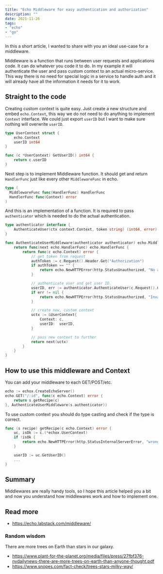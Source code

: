 ```yaml
---
title: "Echo Middleware for easy authentication and authorization"
description: ""
date: 2021-11-26
tags:
- "echo"
- "go"
---
```


In this a short article, I wanted to share with you an ideal use-case for a middleware.

Middleware is a function that runs between user requests and applications code. It can do whatever you code it to do. In my example it will authenticate the user and pass custom context to an actual micro-service. This way there is no need for special logic in a service to handle auth and it will already have all the information it needs for it to work.

## Straight to the code

Creating custom context is quite easy. Just create a new structure and embed `echo.Context`, this way we do not need to do anything to implement `Context` interface.
We could just export `userID` but I want to make sure nothing will overwrite `userID`.

```go
type UserContext struct {
	echo.Context
	userID int64
}

func (c *UserContext) GetUserID() int64 {
	return c.userID
}
```

Next step is to implement Middleware function. It should get and return `HandlerFunc` just like every other `MiddlewareFunc` in echo.
```go
type (
  MiddlewareFunc func(HandlerFunc) HandlerFunc
  HandlerFunc func(Context) error
)
```

And this is an implementation of a function. It is required to pass `authenticator` which is needed to do the actual authentication.

```go
type authenticator interface {
	AuthenticateUser(ctx context.Context, token string) (int64, error)
}

func AuthenticateUserMiddleware(authenticator authenticator) echo.MiddlewareFunc {
	return func(next echo.HandlerFunc) echo.HandlerFunc {
		return func(c echo.Context) error {
			// get token from request
			authToken := c.Request().Header.Get("Authorization")
			if authToken == "" {
				return echo.NewHTTPError(http.StatusUnauthorized, "No authorization token")
			}

			// authenticate user and get user ID.
			userID, err := authenticator.AuthenticateUser(c.Request().Context(), authToken)
			if err != nil {
				return echo.NewHTTPError(http.StatusUnauthorized, "Invalid authorization token")
			}

			// create new, custom context
			uctx := &UserContext{
				Context: c,
				userID:  userID,
			}

			// pass new context to further
			return next(uctx)
		}
	}
}
```

## How to use this middleware and Context


You can add your middleware to each GET/POST/etc.

```go
echo := echox.CreateEchoServer()
echo.GET("/:id", func(c echo.Context) error {
	return s.getRecipe(c)
}, AuthenticateUserMiddleware(s.authenticator))
```

To use custom context you should do type casting and check if the type is correct.

```go
func (s recipe) getRecipe(c echo.Context) error {
	uc, isOk := c.(*echox.UserContext)
	if !isOk {
		return echo.NewHTTPError(http.StatusInternalServerError, "wrong context type")
	}

	userID := uc.GetUserID()
	...
}
```

## Summary

Middlewares are really handy tools, so I hope this article helped you a bit and now you understand how middlewares work and how to implement one.

## Read more

- https://echo.labstack.com/middleware/

### Random wisdom

There are more trees on Earth than stars in our galaxy.

- https://www.plant-for-the-planet.org/media/files/press/27fbf376-nydailynews-there-are-more-trees-on-earth-than-anyone-thought.pdf
- https://www.snopes.com/fact-check/trees-stars-milky-way/